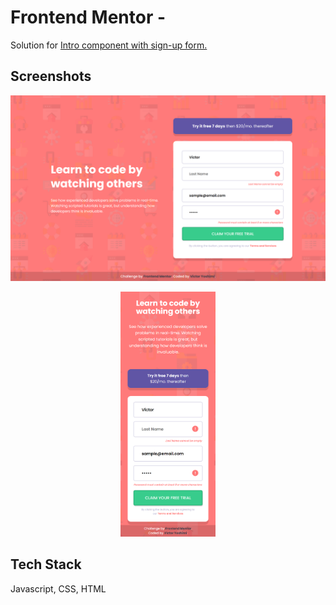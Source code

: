 # Frontend Mentor -

Solution for [Intro component with sign-up form.](https://www.frontendmentor.io/challenges/intro-component-with-signup-form-5cf91bd49edda32581d28fd1)

## Screenshots

![Desktop version on 1440px](design/desktop-version-1440px.png)

<div align="center">
<img alt="Mobile version on 375px" width="30%" src="design/mobile-version-375px.png">
 </div>

## Tech Stack

Javascript, CSS, HTML
